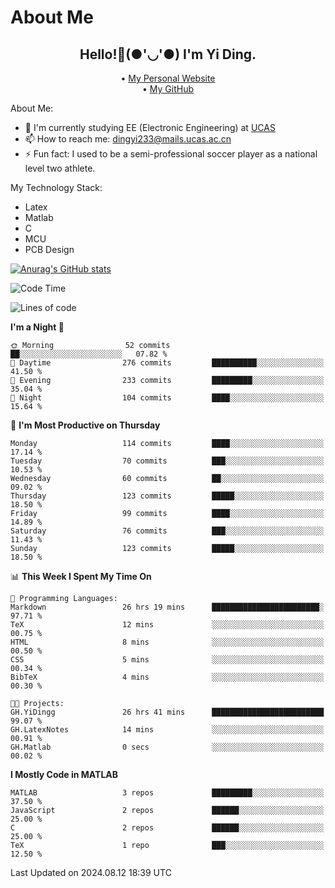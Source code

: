 # About Me

<h2 style="text-align:center;"> Hello!👋(●'◡'●) I'm Yi Ding.</h2>

<div style="text-align:center;">
  • <a href="https://yidingg.github.io/YiDingg">My Personal Website</a><br>
  • <a href="https://github.com/YiDingg">My GitHub</a>
</div>

About Me:
- 🔭 I'm currently studying EE (Electronic Engineering) at [UCAS](https://www.ucas.ac.cn/)
- 📫 How to reach me: dingyi233@mails.ucas.ac.cn
- ⚡ Fun fact: I used to be a semi-professional soccer player as a national level two athlete.

My Technology Stack:
- Latex
- Matlab
- C
- MCU
- PCB Design

[![Anurag's GitHub stats](https://github-readme-stats.vercel.app/api?username=YiDingg)](https://github.com/anuraghazra/github-readme-stats)

<!--START_SECTION:waka-->
![Code Time](http://img.shields.io/badge/Code%20Time-273%20hrs%2011%20mins-blue)

![Lines of code](https://img.shields.io/badge/From%20Hello%20World%20I%27ve%20Written-516.8%20thousand%20lines%20of%20code-blue)

**I'm a Night 🦉** 

```text
🌞 Morning                52 commits          ██░░░░░░░░░░░░░░░░░░░░░░░   07.82 % 
🌆 Daytime                276 commits         ██████████░░░░░░░░░░░░░░░   41.50 % 
🌃 Evening                233 commits         █████████░░░░░░░░░░░░░░░░   35.04 % 
🌙 Night                  104 commits         ████░░░░░░░░░░░░░░░░░░░░░   15.64 % 
```
📅 **I'm Most Productive on Thursday** 

```text
Monday                   114 commits         ████░░░░░░░░░░░░░░░░░░░░░   17.14 % 
Tuesday                  70 commits          ███░░░░░░░░░░░░░░░░░░░░░░   10.53 % 
Wednesday                60 commits          ██░░░░░░░░░░░░░░░░░░░░░░░   09.02 % 
Thursday                 123 commits         █████░░░░░░░░░░░░░░░░░░░░   18.50 % 
Friday                   99 commits          ████░░░░░░░░░░░░░░░░░░░░░   14.89 % 
Saturday                 76 commits          ███░░░░░░░░░░░░░░░░░░░░░░   11.43 % 
Sunday                   123 commits         █████░░░░░░░░░░░░░░░░░░░░   18.50 % 
```


📊 **This Week I Spent My Time On** 

```text
💬 Programming Languages: 
Markdown                 26 hrs 19 mins      ████████████████████████░   97.71 % 
TeX                      12 mins             ░░░░░░░░░░░░░░░░░░░░░░░░░   00.75 % 
HTML                     8 mins              ░░░░░░░░░░░░░░░░░░░░░░░░░   00.50 % 
CSS                      5 mins              ░░░░░░░░░░░░░░░░░░░░░░░░░   00.34 % 
BibTeX                   4 mins              ░░░░░░░░░░░░░░░░░░░░░░░░░   00.30 % 

🐱‍💻 Projects: 
GH.YiDingg               26 hrs 41 mins      █████████████████████████   99.07 % 
GH.LatexNotes            14 mins             ░░░░░░░░░░░░░░░░░░░░░░░░░   00.91 % 
GH.Matlab                0 secs              ░░░░░░░░░░░░░░░░░░░░░░░░░   00.02 % 
```

**I Mostly Code in MATLAB** 

```text
MATLAB                   3 repos             █████████░░░░░░░░░░░░░░░░   37.50 % 
JavaScript               2 repos             ██████░░░░░░░░░░░░░░░░░░░   25.00 % 
C                        2 repos             ██████░░░░░░░░░░░░░░░░░░░   25.00 % 
TeX                      1 repo              ███░░░░░░░░░░░░░░░░░░░░░░   12.50 % 
```




 Last Updated on 2024.08.12 18:39 UTC
<!--END_SECTION:waka-->
